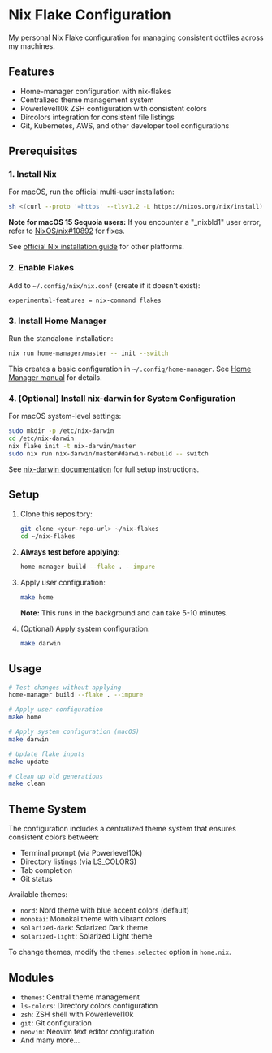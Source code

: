 # Nix Flake Configuration

My personal Nix Flake configuration for managing consistent dotfiles across my machines.

## Features

- Home-manager configuration with nix-flakes
- Centralized theme management system
- Powerlevel10k ZSH configuration with consistent colors
- Dircolors integration for consistent file listings
- Git, Kubernetes, AWS, and other developer tool configurations

## Prerequisites

### 1. Install Nix

For macOS, run the official multi-user installation:
```bash
sh <(curl --proto '=https' --tlsv1.2 -L https://nixos.org/nix/install)
```

**Note for macOS 15 Sequoia users:** If you encounter a "_nixbld1" user error, refer to [NixOS/nix#10892](https://github.com/NixOS/nix/issues/10892) for fixes.

See [official Nix installation guide](https://nixos.org/download) for other platforms.

### 2. Enable Flakes

Add to `~/.config/nix/nix.conf` (create if it doesn't exist):
```
experimental-features = nix-command flakes
```

### 3. Install Home Manager

Run the standalone installation:
```bash
nix run home-manager/master -- init --switch
```

This creates a basic configuration in `~/.config/home-manager`. See [Home Manager manual](https://nix-community.github.io/home-manager/) for details.

### 4. (Optional) Install nix-darwin for System Configuration

For macOS system-level settings:
```bash
sudo mkdir -p /etc/nix-darwin
cd /etc/nix-darwin
nix flake init -t nix-darwin/master
sudo nix run nix-darwin/master#darwin-rebuild -- switch
```

See [nix-darwin documentation](https://github.com/LnL7/nix-darwin) for full setup instructions.

## Setup

1. Clone this repository:
   ```bash
   git clone <your-repo-url> ~/nix-flakes
   cd ~/nix-flakes
   ```

2. **Always test before applying:**
   ```bash
   home-manager build --flake . --impure
   ```

3. Apply user configuration:
   ```bash
   make home
   ```

   **Note:** This runs in the background and can take 5-10 minutes.

4. (Optional) Apply system configuration:
   ```bash
   make darwin
   ```

## Usage

```bash
# Test changes without applying
home-manager build --flake . --impure

# Apply user configuration
make home

# Apply system configuration (macOS)
make darwin

# Update flake inputs
make update

# Clean up old generations
make clean
```

## Theme System

The configuration includes a centralized theme system that ensures consistent colors between:
- Terminal prompt (via Powerlevel10k)
- Directory listings (via LS_COLORS)
- Tab completion
- Git status

Available themes:
- `nord`: Nord theme with blue accent colors (default)
- `monokai`: Monokai theme with vibrant colors
- `solarized-dark`: Solarized Dark theme
- `solarized-light`: Solarized Light theme

To change themes, modify the `themes.selected` option in `home.nix`.

## Modules

- `themes`: Central theme management 
- `ls-colors`: Directory colors configuration
- `zsh`: ZSH shell with Powerlevel10k
- `git`: Git configuration
- `neovim`: Neovim text editor configuration
- And many more...
